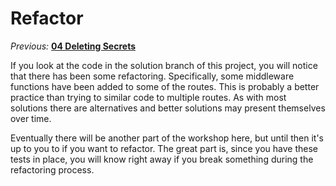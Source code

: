 # Refactor

*Previous:* **[04 Deleting Secrets](./04_Deleting_Secrets.md)**

If you look at the code in the solution branch of this project, you will notice that there has been some refactoring. Specifically, some middleware functions have been added to some of the routes. This is probably a better practice than trying to similar code to multiple routes. As with most solutions there are alternatives and better solutions may present themselves over time.

Eventually there will be another part of the workshop here, but until then it's up to you to if you want to refactor. The great part is, since you have these tests in place, you will know right away if you break something during the refactoring process.